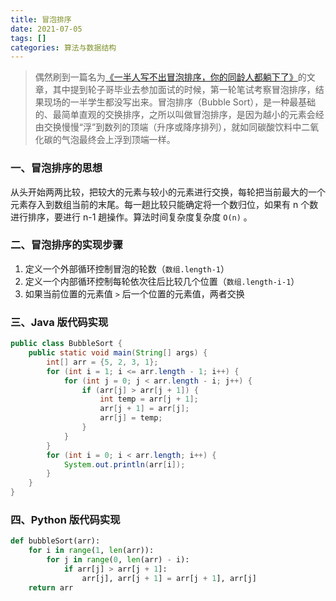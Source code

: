 ```yaml
---
title: 冒泡排序
date: 2021-07-05
tags: []
categories: 算法与数据结构
---
```


> 偶然刷到一篇名为[《一半人写不出冒泡排序，你的同龄人都躺下了》](https://www.cnblogs.com/techflow/p/13998832.html)的文章，其中提到轮子哥毕业去参加面试的时候，第一轮笔试考察冒泡排序，结果现场的一半学生都没写出来。冒泡排序（Bubble Sort），是一种最基础的、最简单直观的交换排序，之所以叫做冒泡排序，是因为越小的元素会经由交换慢慢“浮”到数列的顶端（升序或降序排列），就如同碳酸饮料中二氧化碳的气泡最终会上浮到顶端一样。

<!--more-->

### 一、冒泡排序的思想

从头开始两两比较，把较大的元素与较小的元素进行交换，每轮把当前最大的一个元素存入到数组当前的末尾。每一趟比较只能确定将一个数归位，如果有 n 个数进行排序，要进行 n-1 趟操作。算法时间复杂度复杂度 `O(n)` 。

### 二、冒泡排序的实现步骤

1.  定义一个外部循环控制冒泡的轮数（`数组.length-1`）
2.  定义一个内部循环控制每轮依次往后比较几个位置（`数组.length-i-1`）
3.  如果当前位置的元素值 `>` 后一个位置的元素值，两者交换

### 三、Java 版代码实现

```java
public class BubbleSort {
    public static void main(String[] args) {
        int[] arr = {5, 2, 3, 1};
        for (int i = 1; i <= arr.length - 1; i++) {
            for (int j = 0; j < arr.length - i; j++) {
                if (arr[j] > arr[j + 1]) {
                    int temp = arr[j + 1];
                    arr[j + 1] = arr[j];
                    arr[j] = temp;
                }
            }
        }
        for (int i = 0; i < arr.length; i++) {
            System.out.println(arr[i]);
        }
    }
}
```

### 四、Python 版代码实现

```python
def bubbleSort(arr):
    for i in range(1, len(arr)):
        for j in range(0, len(arr) - i):
            if arr[j] > arr[j + 1]:
                arr[j], arr[j + 1] = arr[j + 1], arr[j]
    return arr
```

